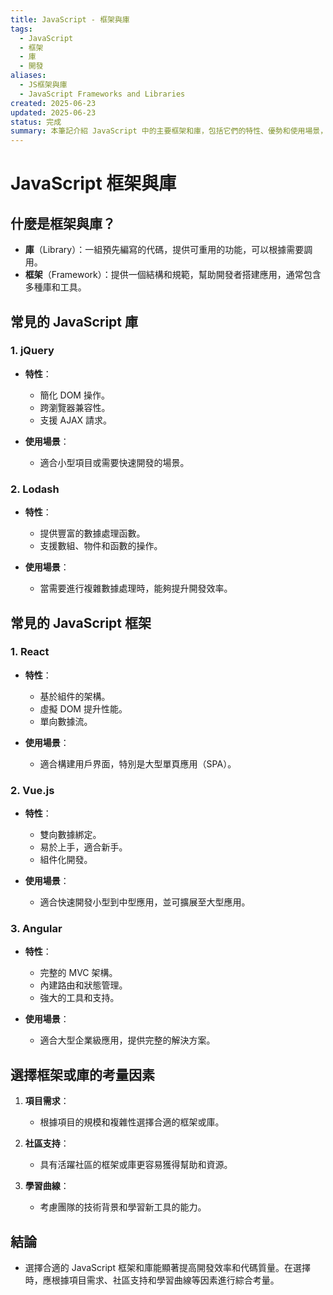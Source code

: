 ```yaml
---
title: JavaScript - 框架與庫
tags:
  - JavaScript
  - 框架
  - 庫
  - 開發
aliases:
  - JS框架與庫
  - JavaScript Frameworks and Libraries
created: 2025-06-23
updated: 2025-06-23
status: 完成
summary: 本筆記介紹 JavaScript 中的主要框架和庫，包括它們的特性、優勢和使用場景，幫助開發者選擇適合的工具。
---
```


# JavaScript 框架與庫

## 什麼是框架與庫？

- **庫**（Library）：一組預先編寫的代碼，提供可重用的功能，可以根據需要調用。
- **框架**（Framework）：提供一個結構和規範，幫助開發者搭建應用，通常包含多種庫和工具。

## 常見的 JavaScript 庫

### 1. jQuery

- **特性**：
  - 簡化 DOM 操作。
  - 跨瀏覽器兼容性。
  - 支援 AJAX 請求。

- **使用場景**：
  - 適合小型項目或需要快速開發的場景。

### 2. Lodash

- **特性**：
  - 提供豐富的數據處理函數。
  - 支援數組、物件和函數的操作。

- **使用場景**：
  - 當需要進行複雜數據處理時，能夠提升開發效率。

## 常見的 JavaScript 框架

### 1. React

- **特性**：
  - 基於組件的架構。
  - 虛擬 DOM 提升性能。
  - 單向數據流。

- **使用場景**：
  - 適合構建用戶界面，特別是大型單頁應用（SPA）。

### 2. Vue.js

- **特性**：
  - 雙向數據綁定。
  - 易於上手，適合新手。
  - 組件化開發。

- **使用場景**：
  - 適合快速開發小型到中型應用，並可擴展至大型應用。

### 3. Angular

- **特性**：
  - 完整的 MVC 架構。
  - 內建路由和狀態管理。
  - 強大的工具和支持。

- **使用場景**：
  - 適合大型企業級應用，提供完整的解決方案。

## 選擇框架或庫的考量因素

1. **項目需求**：
   - 根據項目的規模和複雜性選擇合適的框架或庫。

2. **社區支持**：
   - 具有活躍社區的框架或庫更容易獲得幫助和資源。

3. **學習曲線**：
   - 考慮團隊的技術背景和學習新工具的能力。

## 結論

- 選擇合適的 JavaScript 框架和庫能顯著提高開發效率和代碼質量。在選擇時，應根據項目需求、社區支持和學習曲線等因素進行綜合考量。